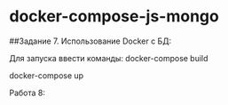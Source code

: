 # docker-compose-js-mongo

##Задание 7. Использование Docker с БД:
 
Для запуска ввести команды: 
docker-compose build

docker-compose up

Работа 8:

